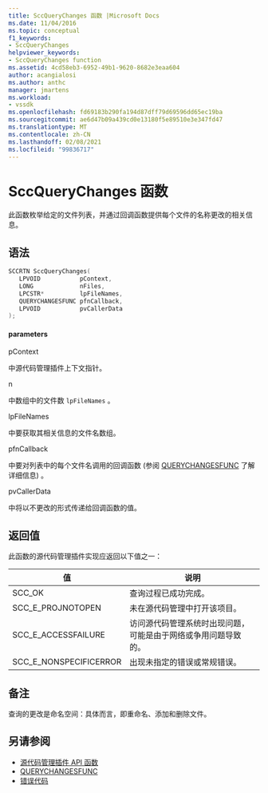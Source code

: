 ```yaml
---
title: SccQueryChanges 函数 |Microsoft Docs
ms.date: 11/04/2016
ms.topic: conceptual
f1_keywords:
- SccQueryChanges
helpviewer_keywords:
- SccQueryChanges function
ms.assetid: 4cd58eb3-6952-49b1-9620-8682e3eaa604
author: acangialosi
ms.author: anthc
manager: jmartens
ms.workload:
- vssdk
ms.openlocfilehash: fd69183b290fa194d87dff79d69596dd65ec19ba
ms.sourcegitcommit: ae6d47b09a439cd0e13180f5e89510e3e347fd47
ms.translationtype: MT
ms.contentlocale: zh-CN
ms.lasthandoff: 02/08/2021
ms.locfileid: "99836717"
---
```

# <a name="sccquerychanges-function"></a>SccQueryChanges 函数
此函数枚举给定的文件列表，并通过回调函数提供每个文件的名称更改的相关信息。

## <a name="syntax"></a>语法

```cpp
SCCRTN SccQueryChanges(
   LPVOID           pContext,
   LONG             nFiles,
   LPCSTR*          lpFileNames,
   QUERYCHANGESFUNC pfnCallback,
   LPVOID           pvCallerData
);
```

#### <a name="parameters"></a>parameters
 pContext

中源代码管理插件上下文指针。

 n

中数组中的文件数 `lpFileNames` 。

 lpFileNames

中要获取其相关信息的文件名数组。

 pfnCallback

中要对列表中的每个文件名调用的回调函数 (参阅 [QUERYCHANGESFUNC](../extensibility/querychangesfunc.md) 了解详细信息) 。

 pvCallerData

中将以不更改的形式传递给回调函数的值。

## <a name="return-value"></a>返回值
 此函数的源代码管理插件实现应返回以下值之一：

|值|说明|
|-----------|-----------------|
|SCC_OK|查询过程已成功完成。|
|SCC_E_PROJNOTOPEN|未在源代码管理中打开该项目。|
|SCC_E_ACCESSFAILURE|访问源代码管理系统时出现问题，可能是由于网络或争用问题导致的。|
|SCC_E_NONSPECIFICERROR|出现未指定的错误或常规错误。|

## <a name="remarks"></a>备注
 查询的更改是命名空间：具体而言，即重命名、添加和删除文件。

## <a name="see-also"></a>另请参阅
- [源代码管理插件 API 函数](../extensibility/source-control-plug-in-api-functions.md)
- [QUERYCHANGESFUNC](../extensibility/querychangesfunc.md)
- [错误代码](../extensibility/error-codes.md)
